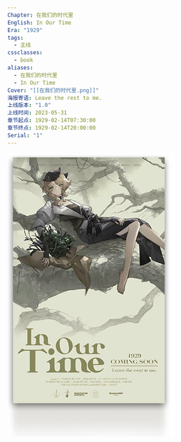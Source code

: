 ```yaml
---
Chapter: 在我们的时代里
English: In Our Time
Era: "1929"
tags:
  - 主线
cssclasses:
  - book
aliases:
  - 在我们的时代里
  - In Our Time
Cover: "[[在我们的时代里.png]]"
海报寄语: Leave the rest to me.
上线版本: "1.0"
上线时间: 2023-05-31
章节起点: 1929-02-14T07:30:00
章节终点: 1929-02-14T20:00:00
Serial: "1"
---
```

![cover](assets/第一章%20在我们的时代里.assets/在我们的时代里.png)

